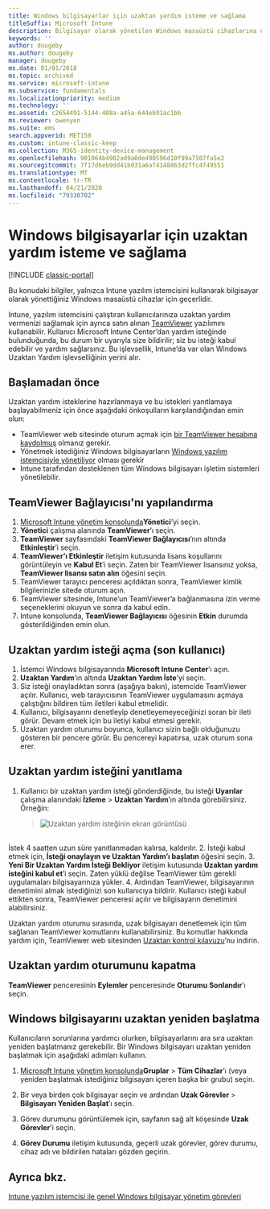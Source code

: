 ```yaml
---
title: Windows bilgisayarlar için uzaktan yardım isteme ve sağlama
titleSuffix: Microsoft Intune
description: Bilgisayar olarak yönetilen Windows masaüstü cihazlarına uzaktan yardım için gereken son kullanıcı ve BT yöneticisi adımlarını ve bir bilgisayarı uzaktan başlatma adımlarını açıklar.
keywords: ''
author: dougeby
ms.author: dougeby
manager: dougeby
ms.date: 01/01/2018
ms.topic: archived
ms.service: microsoft-intune
ms.subservice: fundamentals
ms.localizationpriority: medium
ms.technology: ''
ms.assetid: c2654491-5144-408a-a45a-644eb91ac1bb
ms.reviewer: owenyen
ms.suite: ems
search.appverid: MET150
ms.custom: intune-classic-keep
ms.collection: M365-identity-device-management
ms.openlocfilehash: 901064b4902ad9a0de490596d10f99a7507fa5e2
ms.sourcegitcommit: 7f17d6eb9dd41b031a6af4148863d2ffc4f49551
ms.translationtype: MT
ms.contentlocale: tr-TR
ms.lasthandoff: 04/21/2020
ms.locfileid: "79330702"
---
```

# <a name="request-and-provide-remote-assistance-for-windows-pcs"></a>Windows bilgisayarlar için uzaktan yardım isteme ve sağlama

[!INCLUDE [classic-portal](../includes/classic-portal.md)]

Bu konudaki bilgiler, yalnızca Intune yazılım istemcisini kullanarak bilgisayar olarak yönettiğiniz Windows masaüstü cihazlar için geçerlidir.

Intune, yazılım istemcisini çalıştıran kullanıcılarınıza uzaktan yardım vermenizi sağlamak için ayrıca satın alınan [TeamViewer](https://www.teamviewer.com) yazılımını kullanabilir. Kullanıcı Microsoft Intune Center’dan yardım isteğinde bulunduğunda, bu durum bir uyarıyla size bildirilir; siz bu isteği kabul edebilir ve yardım sağlarsınız. Bu işlevsellik, Intune’da var olan Windows Uzaktan Yardım işlevselliğinin yerini alır.


## <a name="before-you-start"></a>Başlamadan önce

Uzaktan yardım isteklerine hazırlanmaya ve bu istekleri yanıtlamaya başlayabilmeniz için önce aşağıdaki önkoşulların karşılandığından emin olun:

- TeamViewer web sitesinde oturum açmak için [bir TeamViewer hesabına kaydolmuş](https://login.teamviewer.com/LogOn#register) olmanız gerekir.
- Yönetmek istediğiniz Windows bilgisayarların [Windows yazılım istemcisiyle yönetiliyor](manage-windows-pcs-with-microsoft-intune.md) olması gerekir
- Intune tarafından desteklenen tüm Windows bilgisayarı işletim sistemleri yönetilebilir.

## <a name="configure-the-teamviewer-connector"></a>TeamViewer Bağlayıcısı'nı yapılandırma

1. [Microsoft Intune yönetim konsolunda](https://manage.microsoft.com)**Yönetici**’yi seçin.
2. **Yönetici** çalışma alanında **TeamViewer**’ı seçin.
3. **TeamViewer** sayfasındaki **TeamViewer Bağlayıcısı**’nın altında **Etkinleştir**’i seçin.
4. **TeamViewer’ı Etkinleştir** iletişim kutusunda lisans koşullarını görüntüleyin ve **Kabul Et**’i seçin. Zaten bir TeamViewer lisansınız yoksa, **TeamViewer lisansı satın alın** öğesini seçin.
5. TeamViewer tarayıcı penceresi açıldıktan sonra, TeamViewer kimlik bilgilerinizle sitede oturum açın.
6. TeamViewer sitesinde, Intune’un TeamViewer’a bağlanmasına izin verme seçeneklerini okuyun ve sonra da kabul edin.
7. Intune konsolunda, **TeamViewer Bağlayıcısı** öğesinin **Etkin** durumda gösterildiğinden emin olun.


## <a name="open-a-remote-assistance-request-end-user"></a>Uzaktan yardım isteği açma (son kullanıcı)

1. İstemci Windows bilgisayarında **Microsoft Intune Center**’ı açın.
2. **Uzaktan Yardım**’ın altında **Uzaktan Yardım İste**’yi seçin.
3. Siz isteği onayladıktan sonra (aşağıya bakın), istemcide TeamViewer açılır. Kullanıcı, web tarayıcısının TeamViewer uygulamasını açmaya çalıştığını bildiren tüm iletileri kabul etmelidir.
4. Kullanıcı, bilgisayarını denetleyip denetleyemeyeceğinizi soran bir ileti görür. Devam etmek için bu iletiyi kabul etmesi gerekir.
5. Uzaktan yardım oturumu boyunca, kullanıcı sizin bağlı olduğunuzu gösteren bir pencere görür. Bu pencereyi kapatırsa, uzak oturum sona erer.

## <a name="respond-to-a-remote-assistance-request"></a>Uzaktan yardım isteğini yanıtlama

1. Kullanıcı bir uzaktan yardım isteği gönderdiğinde, bu isteği **Uyarılar** çalışma alanındaki **İzleme** > **Uzaktan Yardım**’ın altında görebilirsiniz. Örneğin:
   > ![Uzaktan yardım isteğinin ekran görüntüsü](./media/request-and-provide-remote-assistance-for-windows-pcs-in-microsoft-intune/team-viewer.png)

<br>İstek 4 saatten uzun süre yanıtlanmadan kalırsa, kaldırılır.
2. İsteği kabul etmek için, **İsteği onaylayın ve Uzaktan Yardım’ı başlatın** öğesini seçin.
3. **Yeni Bir Uzaktan Yardım İsteği Bekliyor** iletişim kutusunda **Uzaktan yardım isteğini kabul et**’i seçin. Zaten yüklü değilse TeamViewer tüm gerekli uygulamaları bilgisayarınıza yükler.
4. Ardından TeamViewer, bilgisayarının denetimini almak istediğinizi son kullanıcıya bildirir. Kullanıcı isteği kabul ettikten sonra, TeamViewer penceresi açılır ve bilgisayarın denetimini alabilirsiniz.

Uzaktan yardım oturumu sırasında, uzak bilgisayarı denetlemek için tüm sağlanan TeamViewer komutlarını kullanabilirsiniz. Bu komutlar hakkında yardım için, TeamViewer web sitesinden [Uzaktan kontrol kılavuzu](http://www.teamviewer.com/en/support/documents/)’nu indirin.

## <a name="close-the-remote-assistance-session"></a>Uzaktan yardım oturumunu kapatma

**TeamViewer** penceresinin **Eylemler** penceresinde **Oturumu Sonlandır**’ı seçin.

## <a name="remotely-restart-a-windows-pc"></a>Windows bilgisayarını uzaktan yeniden başlatma
Kullanıcıların sorunlarına yardımcı olurken, bilgisayarlarını ara sıra uzaktan yeniden başlatmanız gerekebilir. Bir Windows bilgisayarı uzaktan yeniden başlatmak için aşağıdaki adımları kullanın.

1. [Microsoft Intune yönetim konsolunda](https://manage.microsoft.com/)**Gruplar** &gt; **Tüm Cihazlar**’ı (veya yeniden başlatmak istediğiniz bilgisayarı içeren başka bir grubu) seçin.

2. Bir veya birden çok bilgisayar seçin ve ardından **Uzak Görevler** &gt; **Bilgisayarı Yeniden Başlat**’ı seçin.

3. Görev durumunu görüntülemek için, sayfanın sağ alt köşesinde **Uzak Görevler**'i seçin.

4. **Görev Durumu** iletişim kutusunda, geçerli uzak görevler, görev durumu, cihaz adı ve bildirilen hataları gözden geçirin.

## <a name="see-also"></a>Ayrıca bkz.

[Intune yazılım istemcisi ile genel Windows bilgisayar yönetim görevleri](common-windows-pc-management-tasks-with-the-microsoft-intune-computer-client.md)

